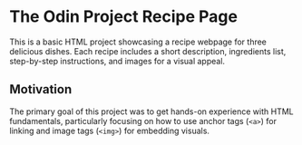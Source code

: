# The Odin Project Recipe Page
This is a basic HTML project showcasing a recipe webpage for three delicious dishes. Each recipe includes a short description, ingredients list, step-by-step instructions, and images for a visual appeal.
## Motivation
The primary goal of this project was to get hands-on experience with HTML fundamentals, particularly focusing on how to use anchor tags (`<a>`) for linking and image tags (`<img>`) for embedding visuals. 
